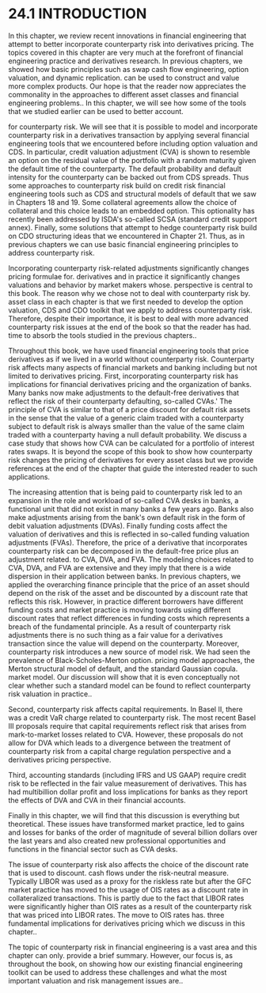# 24.1 INTRODUCTION  

In this chapter, we review recent innovations in financial engineering that attempt to better incorporate counterparty risk into derivatives pricing. The topics covered in this chapter are very much at the forefront of financial engineering practice and derivatives research. In previous chapters, we showed how basic principles such as swap cash flow engineering, option valuation, and dynamic replication. can be used to construct and value more complex products. Our hope is that the reader now appreciates the commonality in the approaches to different asset classes and financial engineering problems.. In this chapter, we will see how some of the tools that we studied earlier can be used to better account.  

for counterparty risk. We will see that it is possible to model and incorporate counterparty risk in a derivatives transaction by applying several financial engineering tools that we encountered before including option valuation and CDS. In particular, credit valuation adjustment (CVA) is shown to resemble an option on the residual value of the portfolio with a random maturity given the default time of the counterparty. The default probability and default intensity for the counterparty can be backed out from CDS spreads. Thus some approaches to counterparty risk build on credit risk financial engineering tools such as CDS and structural models of default that we saw in Chapters 18 and 19. Some collateral agreements allow the choice of collateral and this choice leads to an embedded option. This optionality has recently been addressed by ISDA's so-called SCSA (standard credit support annex). Finally, some solutions that attempt to hedge counterparty risk build on CDO structuring ideas that we encountered in Chapter 21. Thus, as in previous chapters we can use basic financial engineering principles to address counterparty risk.  

Incorporating counterparty risk-related adjustments significantly changes pricing formulae for. derivatives and in practice it significantly changes valuations and behavior by market makers whose. perspective is central to this book. The reason why we chose not to deal with counterparty risk by. asset class in each chapter is that we first needed to develop the option valuation, CDS and CDO toolkit that we apply to address counterparty risk. Therefore, despite their importance, it is best to deal with more advanced counterparty risk issues at the end of the book so that the reader has had. time to absorb the tools studied in the previous chapters..  

Throughout this book, we have used financial engineering tools that price derivatives as if we lived in a world without counterparty risk. Counterparty risk affects many aspects of financial markets and banking including but not limited to derivatives pricing. First, incorporating counterparty risk has implications for financial derivatives pricing and the organization of banks. Many banks now make adjustments to the default-free derivatives that reflect the risk of their counterparty defaulting, so-called CVAs.' The principle of CVA is similar to that of a price discount for default risk assets in the sense that the value of a generic claim traded with a counterparty subject to default risk is always smaller than the value of the same claim traded with a counterparty having a null default probability. We discuss a case study that shows how CVA can be calculated for a portfolio of interest rates swaps. It is beyond the scope of this book to show how counterparty risk changes the pricing of derivatives for every asset class but we provide references at the end of the chapter that guide the interested reader to such applications.  

The increasing attention that is being paid to counterparty risk led to an expansion in the role and workload of so-called CVA desks in banks, a functional unit that did not exist in many banks a few years ago. Banks also make adjustments arising from the bank's own default risk in the form of debit valuation adjustments (DVAs). Finally funding costs affect the valuation of derivatives and this is reflected in so-called funding valuation adjustments (FVAs). Therefore, the price of a derivative that incorporates counterparty risk can be decomposed in the default-free price plus an adjustment related. to CVA, DVA, and FVA. The modeling choices related to CVA, DVA, and FVA are extensive and they imply that there is a wide dispersion in their application between banks. In previous chapters, we applied the overarching finance principle that the price of an asset should depend on the risk of the asset and be discounted by a discount rate that reflects this risk. However, in practice different borrowers have different funding costs and market practice is moving towards using different discount rates that reflect differences in funding costs which represents a breach of the fundamental principle. As a result of counterparty risk adjustments there is no such thing as a fair value for a derivatives transaction since the value will depend on the counterparty. Moreover, counterparty risk introduces a new source of model risk. We had seen the prevalence of Black-Scholes-Merton option. pricing model approaches, the Merton structural model of default, and the standard Gaussian copula. market model. Our discussion will show that it is even conceptually not clear whether such a standard model can be found to reflect counterparty risk valuation in practice..  

Second, counterparty risk affects capital requirements. In Basel II, there was a credit VaR charge related to counterparty risk. The most recent Basel III proposals require that capital requirements reflect risk that arises from mark-to-market losses related to CVA. However, these proposals do not allow for DVA which leads to a divergence between the treatment of counterparty risk from a capital charge regulation perspective and a derivatives pricing perspective.  

Third, accounting standards (including IFRS and US GAAP) require credit risk to be reflected in the fair value measurement of derivatives. This has had multibillion dollar profit and loss implications for banks as they report the effects of DVA and CVA in their financial accounts.  

Finally in this chapter, we will find that this discussion is everything but theoretical. These issues have transformed market practice, led to gains and losses for banks of the order of magnitude of several billion dollars over the last years and also created new professional opportunities and functions in the financial sector such as CVA desks.  

The issue of counterparty risk also affects the choice of the discount rate that is used to discount. cash flows under the risk-neutral measure. Typically LIBOR was used as a proxy for the riskless rate but after the GFC market practice has moved to the usage of OIS rates as a discount rate in collateralized transactions. This is partly due to the fact that LIBOR rates were significantly higher than OIS rates as a result of the counterparty risk that was priced into LIBOR rates. The move to OIS rates has. three fundamental implications for derivatives pricing which we discuss in this chapter..  

The topic of counterparty risk in financial engineering is a vast area and this chapter can only. provide a brief summary. However, our focus is, as throughout the book, on showing how our existing financial engineering toolkit can be used to address these challenges and what the most important valuation and risk management issues are..  
